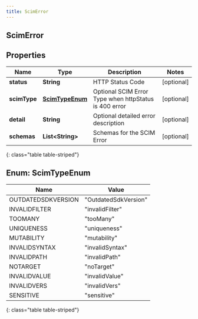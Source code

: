 ```yaml
---
title: ScimError
---
```

## ScimError


## Properties

| Name | Type | Description | Notes |
| ------------ | ------------- | ------------- | ------------- |
| **status** | <!----><!---->**String**<!----> | HTTP Status Code |  [optional] |
| **scimType** | [**ScimTypeEnum**](#ScimTypeEnum)<!----> | Optional SCIM Error Type when httpStatus is 400 error |  [optional] |
| **detail** | <!----><!---->**String**<!----> | Optional detailed error description |  [optional] |
| **schemas** | <!----><!---->**List&lt;String&gt;**<!----> | Schemas for the SCIM Error |  [optional] |
{: class="table table-striped"}


<a name="ScimTypeEnum"></a>

## Enum: ScimTypeEnum

| Name | Value |
| ---- | ----- |
| OUTDATEDSDKVERSION | &quot;OutdatedSdkVersion&quot; |
| INVALIDFILTER | &quot;invalidFilter&quot; |
| TOOMANY | &quot;tooMany&quot; |
| UNIQUENESS | &quot;uniqueness&quot; |
| MUTABILITY | &quot;mutability&quot; |
| INVALIDSYNTAX | &quot;invalidSyntax&quot; |
| INVALIDPATH | &quot;invalidPath&quot; |
| NOTARGET | &quot;noTarget&quot; |
| INVALIDVALUE | &quot;invalidValue&quot; |
| INVALIDVERS | &quot;invalidVers&quot; |
| SENSITIVE | &quot;sensitive&quot; |
{: class="table table-striped"}



